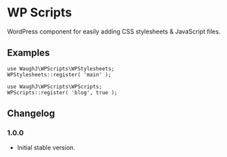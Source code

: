 # WP Scripts

WordPress component for easily adding CSS stylesheets & JavaScript files.

## Examples

	use WaughJ\WPScripts\WPStylesheets;
	WPStylesheets::register( 'main' );

	use WaughJ\WPScripts\WPScripts;
	WPScripts::register( 'blog', true );

## Changelog

### 1.0.0
* Initial stable version.
